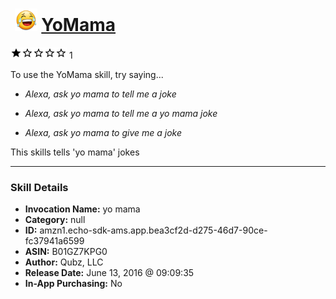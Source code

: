 # &nbsp;<img src="skill_icon" alt="YoMama icon" width="36"> [YoMama](http://alexa.amazon.com/#skills/amzn1.echo-sdk-ams.app.bea3cf2d-d275-46d7-90ce-fc37941a6599)
![1 stars](../../images/ic_star_black_18dp_1x.png)![1 stars](../../images/ic_star_border_black_18dp_1x.png)![1 stars](../../images/ic_star_border_black_18dp_1x.png)![1 stars](../../images/ic_star_border_black_18dp_1x.png)![1 stars](../../images/ic_star_border_black_18dp_1x.png) 1

To use the YoMama skill, try saying...

* *Alexa, ask yo mama to tell me a joke*

* *Alexa, ask yo mama to tell me a yo mama joke*

* *Alexa, ask yo mama to give me a joke*

This skills tells 'yo mama' jokes

***

### Skill Details

* **Invocation Name:** yo mama
* **Category:** null
* **ID:** amzn1.echo-sdk-ams.app.bea3cf2d-d275-46d7-90ce-fc37941a6599
* **ASIN:** B01GZ7KPG0
* **Author:** Qubz, LLC
* **Release Date:** June 13, 2016 @ 09:09:35
* **In-App Purchasing:** No
